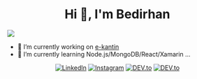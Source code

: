 <h1 align="center">Hi 👋, I'm Bedirhan</h1>

![](https://enknaqs57d7dwau.m.pipedream.net)
- 🔭 I’m currently working on [e-kantin](https://github.com/e-kantin/e-kantin)
- 🌱 I’m currently learning Node.js/MongoDB/React/Xamarin
 ...
<div align="center">
<a href="https://www.linkedin.com/in/bedirhangokce" target="_blank"><img src="https://img.shields.io/badge/LinkedIn-%230077B5.svg?&style=flat-square&logo=linkedin&logoColor=white" alt="LinkedIn"></a>
<a href="https://www.instagram.com/bedirhangkce" target="_blank"><img src="https://img.shields.io/badge/Instagram-%23E4405F.svg?&style=flat-square&logo=instagram&logoColor=white" alt="Instagram"></a>
<a href="https://dev.to/bedirhangokce" target="_blank"><img src="https://img.shields.io/badge/DEV-%230A0A0A.svg?&style=flat-square&logo=DEV.to&logoColor=white" alt="DEV.to"></a>
<a href="https://stackoverflow.com/users/12115215/bedirhan-gökce" target="_blank"><img src="https://img.shields.io/badge/Stack_Overflow-FE7A16?style=flat-square&logo=stack-overflow&logoColor=white" alt="DEV.to"></a>
  </div>
